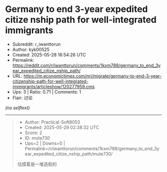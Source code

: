 # Germany to end 3-year expedited citize nship path for well-integrated immigrants

- Subreddit: r_iwanttorun
- Author: kyk00525
- Created: 2025-05-28 16:54:26 UTC
- Permalink: https://reddit.com/r/iwanttorun/comments/1kxm788/germany_to_end_3year_expedited_citize_nship_path/
- URL: https://m.economictimes.com/nri/migrate/germany-to-end-3-year-citizenship-path-for-well-integrated-immigrants/articleshow/120277959.cms
- Ups: 3 | Ratio: 0.71 | Comments: 1
- Flair: 讨论

_(no selftext)_

---

> - Author: Practical-Soft8053
> - Created: 2025-05-29 02:38:32 UTC
> - Score: 2
> - ID: mute730
> - Ups=2 | Downs=0 | Permalink=/r/iwanttorun/comments/1kxm788/germany_to_end_3year_expedited_citize_nship_path/mute730/
>
> 估摸着是一堆造假的
